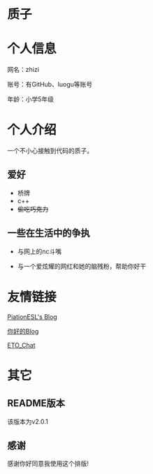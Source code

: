 # 质子

# 个人信息

网名：zhizi

账号：有GitHub、luogu等账号

年龄：小学5年级

# 个人介绍

一个不小心接触到代码的质子。

## 爱好

- 桥牌
- c++
- ~~偷吃巧克力~~


## 一些在生活中的争执

- 与网上的nc斗嘴
  
- 与一个爱炫耀的网红和她的脑残粉，帮助你好干

# 友情链接

[PiationESL's Blog](https://imnt.or.td)

[你好的Blog](https://nihao.imnt.or.td)

[ETO_Chat](https://chat.imnt.or.td)

# 其它

## README版本

该版本为v2.0.1

## 感谢

感谢你好同意我使用这个排版!

